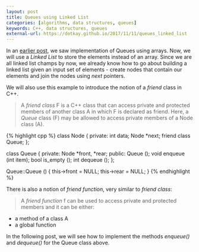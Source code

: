```yaml
---
layout: post
title: Queues using Linked List
categories: [algorithms, data structures, queues]
keywords: C++, data structures, queues
external-url: https://dotkay.github.io/2017/11/11/queues_linked_list
---
```


In an [earlier post](https://dotkay.github.io/2017/11/09/queues), we saw implementation of Queues using arrays. Now, we will use a _Linked List_ to store the elements instead of an array. Since we are all linked list champs by now, we already know how to go about building a linked list given an input set of elements - create nodes that contain our elements and join the nodes using _next_ pointers. 

We will also use this example to introduce the notion of a _friend_ class in C++.

> A _friend class_ F is a C++ class that can access private and protected members of another class A in which F is declared as friend. Here, a _Queue_ class (F) may be allowed to access private members of a Node class (A).

{% highlight cpp %}
class Node {
  private:
    int data;
    Node *next;
    friend class Queue;
};

class Queue {
  private:
    Node *front, *rear;
  public:
    Queue ();
    void enqueue (int item);
    bool is_empty ();
    int dequeue ();
};

Queue::Queue () {
  this->front = NULL;
  this->rear = NULL;
}
{% endhighlight %}

There is also a notion of _friend function_, very similar to _friend class_:
> A _friend function_ f can be used to access private and protected members and it can be either:
* a method of a class A
* a global function

In the following post, we will see how to implement the methods _enqueue()_ and _dequeue()_ for the Queue class above.